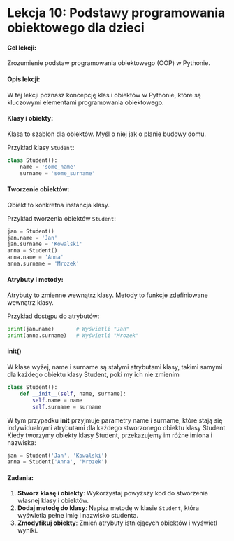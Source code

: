 # Lekcja 10: Podstawy programowania obiektowego dla dzieci

#### Cel lekcji:
Zrozumienie podstaw programowania obiektowego (OOP) w Pythonie.

#### Opis lekcji:
W tej lekcji poznasz koncepcję klas i obiektów w Pythonie, które są kluczowymi elementami programowania obiektowego.

#### Klasy i obiekty:
Klasa to szablon dla obiektów. Myśl o niej jak o planie budowy domu.

Przykład klasy `Student`:

```python
class Student():
    name = 'some_name'
    surname = 'some_surname'
```

#### Tworzenie obiektów:
Obiekt to konkretna instancja klasy.

Przykład tworzenia obiektów `Student`:

```python
jan = Student()
jan.name = 'Jan'
jan.surname = 'Kowalski'
anna = Student()
anna.name = 'Anna'
anna.surname = 'Mrozek'
```



#### Atrybuty i metody:
Atrybuty to zmienne wewnątrz klasy. Metody to funkcje zdefiniowane wewnątrz klasy.

Przykład dostępu do atrybutów:

```python
print(jan.name)       # Wyświetli "Jan"
print(anna.surname)   # Wyświetli "Mrozek"
```

#### __init__()
W klase wyżej,  name i surname są stałymi atrybutami klasy, takimi samymi dla każdego obiektu klasy Student, poki my ich nie zmienim
```python
class Student():
    def __init__(self, name, surname):
        self.name = name
        self.surname = surname
```
W tym przypadku __init__ przyjmuje parametry name i surname, które stają się indywidualnymi atrybutami dla każdego stworzonego obiektu klasy Student.
Kiedy tworzymy obiekty klasy Student, przekazujemy im różne imiona i nazwiska:
```python
jan = Student('Jan', 'Kowalski')
anna = Student('Anna', 'Mrozek')
```

#### Zadania:
1. **Stwórz klasę i obiekty**: Wykorzystaj powyższy kod do stworzenia własnej klasy i obiektów.
2. **Dodaj metodę do klasy**: Napisz metodę w klasie `Student`, która wyświetla pełne imię i nazwisko studenta.
3. **Zmodyfikuj obiekty**: Zmień atrybuty istniejących obiektów i wyświetl wyniki.
